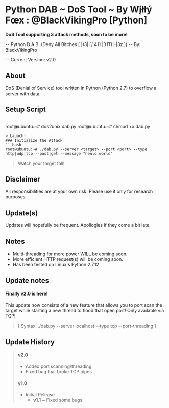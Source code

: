 # Python DAB ~ DoS Tool ~ By Wįłłý Fœx : @BlackVikingPro [Python]
**DoS Tool supporting 3 attack methods, soon to be more!**

-- Python D.A.B. (Deny All Bitches [ |)3|\|`/ 411 |31T(|-|3z ]) -- By: BlackVikingPro

-- Current Version: v2.0

## About
DoS (Denial of Service) tool written in Python (Python 2.7) to overflow a server with data. 

## Setup Script
> ```bash
root@ubuntu:~# dos2unix dab.py
root@ubuntu:~# chmod +x dab.py
```
> Launch!
### Initialize the Attack
```bash
root@ubuntu:~# ./dab.py --server <target> --port <port> --type http|udp|tcp --post|get --message "henlo world"
```
> Watch your target fall!

## Disclaimer
All responsibilities are at your own risk. Please use it only for research purposes

## Update(s)
Updates will hopefully be frequent. Apollogies if they come a bit late.

## Notes
* Multi-threading for more power WILL be coming soon.
* More efficient HTTP request(s) will be coming soon.
* Has been tested on Linux's Python 2.7.12

## Update notes
#### Finally v2.0 is here!
This update now consists of a new feature that allows you to port scan the target while starting
a new thread to flood that open port! Only available via TCP! 
> [ Syntax: ./dab.py --server localhost --type tcp --port-threading ]

## Update History
> #### v2.0
> * Added port scanning/threading
> * Fixed bug that broke TCP pipes
> #### v1.0
> * Initial Release
>	* **v1.1** ~ Fixed some bugs
